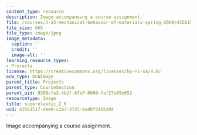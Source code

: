```yaml
---
content_type: resource
description: Image accompanying a course assignment.
file: /courses/3-22-mechanical-behavior-of-materials-spring-2008/43561517dee0c2a73725bad0f546b394_superelastic_2_6.jpg
file_size: 665
file_type: image/jpeg
image_metadata:
  caption: ''
  credit: ''
  image-alt: ''
learning_resource_types:
- Projects
license: https://creativecommons.org/licenses/by-nc-sa/4.0/
ocw_type: OCWImage
parent_title: Projects
parent_type: CourseSection
parent_uid: 8388cfe3-4b2f-b7e7-0060-faf27a65e652
resourcetype: Image
title: superelastic_2_6
uid: 43561517-dee0-c2a7-3725-bad0f546b394
---
```

Image accompanying a course assignment.
